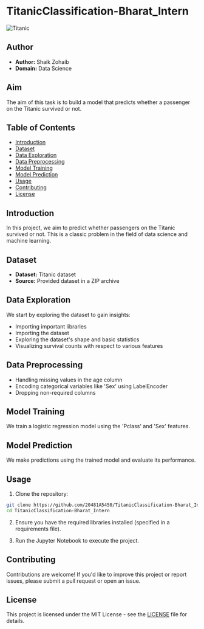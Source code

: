 # TitanicClassification-Bharat_Intern
![Titanic](titanic_image.jpg) <!-- Replace with an image illustrating your project -->

## Author

- **Author:** Shaik Zohaib
- **Domain:** Data Science

## Aim

The aim of this task is to build a model that predicts whether a passenger on the Titanic survived or not.

## Table of Contents

- [Introduction](#introduction)
- [Dataset](#dataset)
- [Data Exploration](#data-exploration)
- [Data Preprocessing](#data-preprocessing)
- [Model Training](#model-training)
- [Model Prediction](#model-prediction)
- [Usage](#usage)
- [Contributing](#contributing)
- [License](#license)

## Introduction

In this project, we aim to predict whether passengers on the Titanic survived or not. This is a classic problem in the field of data science and machine learning.

## Dataset

- **Dataset:** Titanic dataset
- **Source:** Provided dataset in a ZIP archive

## Data Exploration

We start by exploring the dataset to gain insights:

- Importing important libraries
- Importing the dataset
- Exploring the dataset's shape and basic statistics
- Visualizing survival counts with respect to various features

## Data Preprocessing

- Handling missing values in the age column
- Encoding categorical variables like 'Sex' using LabelEncoder
- Dropping non-required columns

## Model Training

We train a logistic regression model using the 'Pclass' and 'Sex' features.

## Model Prediction

We make predictions using the trained model and evaluate its performance.

## Usage

1. Clone the repository:

```bash
git clone https://github.com/20481A5450/TitanicClassification-Bharat_Intern.git
cd TitanicClassification-Bharat_Intern
```

2. Ensure you have the required libraries installed (specified in a requirements file).

3. Run the Jupyter Notebook to execute the project.

## Contributing

Contributions are welcome! If you'd like to improve this project or report issues, please submit a pull request or open an issue.

## License

This project is licensed under the MIT License - see the [LICENSE](LICENSE) file for details.
